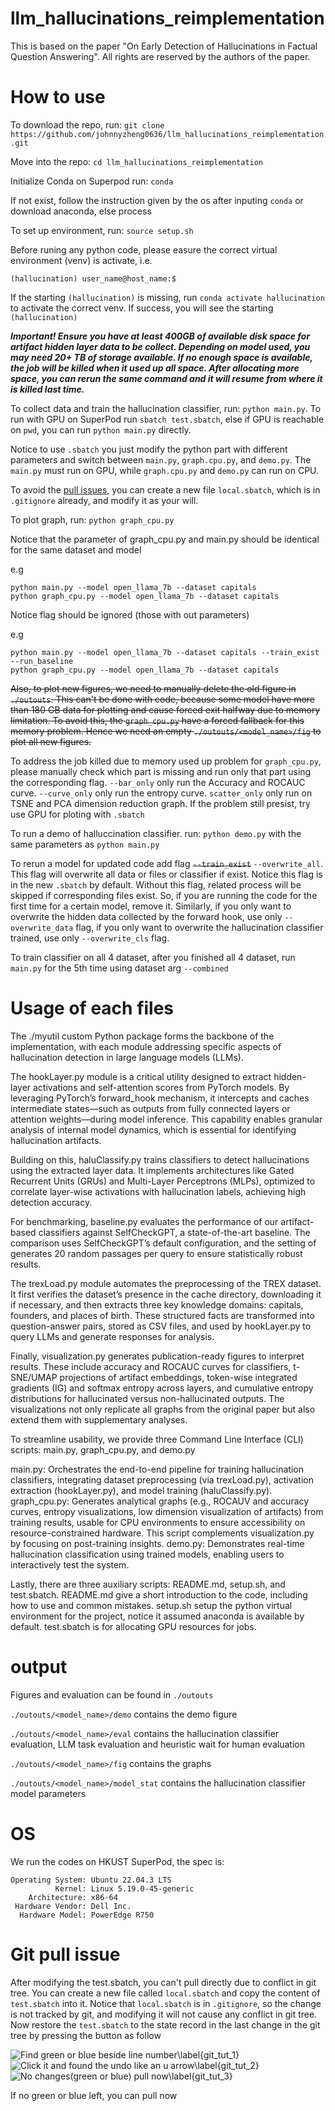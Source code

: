 # llm_hallucinations_reimplementation

This is based on the paper "On Early Detection of Hallucinations in Factual Question Answering". All rights are reserved by the authors of the paper.

# How to use
To download the repo, run: `git clone https://github.com/johnnyzheng0636/llm_hallucinations_reimplementation.git`

Move into the repo: `cd llm_hallucinations_reimplementation`

Initialize Conda on Superpod run: `conda`

If not exist, follow the instruction given by the os after inputing `conda` or download anaconda, else process

To set up environment, run: `source setup.sh`

Before runing any python code, please easure the correct virtual environment (venv) is activate, i.e.

```
(hallucination) user_name@host_name:$
```

If the starting `(hallucination)` is missing, run `conda activate hallucination` to activate the correct venv. If success, you will see the starting `(hallucination)`

***Important! Ensure you have at least 400GB of available disk space for artifact hidden layer data to be collect. Depending on model used, you may need 20+ TB of storage available. If no enough space is available, the job will be killed when it used up all space. After allocating more space, you can rerun the same command and it will resume from where it is killed last time.***

To collect data and train the hallucination classifier, run: `python main.py`. To run with GPU on SuperPod run `sbatch test.sbatch`, else if GPU is reachable on `pwd`, you can run `python main.py` directly. 

Notice to use `.sbatch` you just modify the python part with different parameters and switch between `main.py`, `graph.cpu.py`, and `demo.py`. The `main.py` must run on GPU, while `graph.cpu.py` and `demo.py` can run on CPU.

To avoid the [pull issues](#git-pull-issue), you can create a new file `local.sbatch`, which is in `.gitignore` already, and modify it as your will.

To plot graph, run: `python graph_cpu.py` 

Notice that the parameter of graph_cpu.py and main.py should be identical for the same dataset and model

e.g

```
python main.py --model open_llama_7b --dataset capitals 
python graph_cpu.py --model open_llama_7b --dataset capitals
```

Notice flag should be ignored (those with out parameters)

e.g

```
python main.py --model open_llama_7b --dataset capitals --train_exist --run_baseline
python graph_cpu.py --model open_llama_7b --dataset capitals
```

~~Also, to plot new figures, we need to manually delete the old figure in `./outouts`. This can't be done with code, because some model have more than 180 GB data for plotting and cause forced exit halfway due to memory limitation. To avoid this, the `graph_cpu.py` have a forced fallback for this memory problem. Hence we need an empty `./outouts/<model_name>/fig` to plot all new figures.~~

To address the job killed due to memory used up problem for `graph_cpu.py`, please manually check which part is missing and run only that part using the corresponding flag. `--bar_only` only run the Accuracy and ROCAUC curve. `--curve_only` only run the entropy curve. `scatter_only` only run on TSNE and PCA dimension reduction graph. If the problem still presist, try use GPU for ploting with `.sbatch`

To run a demo of halluccination classifier. run: `python demo.py` with the same parameters as `python main.py`

To rerun a model for updated code add flag ~~`--train_exist`~~ `--overwrite_all`. This flag will overwrite all  data or files or classifier if exist. Notice this flag is in the new `.sbatch` by default. Without this flag, related process will be skipped if corresponding files exist. So, if you are running the code for the first time for a certain model, remove it. Similarly, if you only want to overwrite the hidden data collected by the forward hook, use only `--overwrite_data` flag, if you only want to overwrite the hallucination classifier trained, use only `--overwrite_cls` flag.

To train classifier on all 4 dataset, after you finished all 4 dataset, run `main.py` for the 5th time using dataset arg `--combined`

# Usage of each files

The ./myutil custom Python package forms the backbone of the implementation, with each module addressing specific aspects of hallucination detection in large language models (LLMs).  

The hookLayer.py module is a critical utility designed to extract hidden-layer activations and self-attention scores from PyTorch models. By leveraging PyTorch’s forward_hook mechanism, it intercepts and caches intermediate states—such as outputs from fully connected layers or attention weights—during model inference. This capability enables granular analysis of internal model dynamics, which is essential for identifying hallucination artifacts. 

Building on this, haluClassify.py trains classifiers to detect hallucinations using the extracted layer data. It implements architectures like Gated Recurrent Units (GRUs) and Multi-Layer Perceptrons (MLPs), optimized to correlate layer-wise activations with hallucination labels, achieving high detection accuracy. 

For benchmarking, baseline.py evaluates the performance of our artifact-based classifiers against SelfCheckGPT, a state-of-the-art baseline. The comparison uses SelfCheckGPT’s default configuration, and the setting of generates 20 random passages per query to ensure statistically robust results. 

The trexLoad.py module automates the preprocessing of the TREX dataset. It first verifies the dataset’s presence in the cache directory, downloading it if necessary, and then extracts three key knowledge domains: capitals, founders, and places of birth. These structured facts are transformed into question-answer pairs, stored as CSV files, and used by hookLayer.py to query LLMs and generate responses for analysis. 

Finally, visualization.py generates publication-ready figures to interpret results. These include accuracy and ROCAUC curves for classifiers, t-SNE/UMAP projections of artifact embeddings, token-wise integrated gradients (IG) and softmax entropy across layers, and cumulative entropy distributions for hallucinated versus non-hallucinated outputs. The visualizations not only replicate all graphs from the original paper but also extend them with supplementary analyses. 

To streamline usability, we provide three Command Line Interface (CLI) scripts: main.py, graph_cpu.py, and demo.py 

main.py: Orchestrates the end-to-end pipeline for training hallucination classifiers, integrating dataset preprocessing (via trexLoad.py), activation extraction (hookLayer.py), and model training (haluClassify.py). graph_cpu.py: Generates analytical graphs (e.g., ROCAUV and accuracy curves, entropy visualizations, low dimension visualization of artifacts) from training results, usable for CPU environments to ensure accessibility on resource-constrained hardware. This script complements visualization.py by focusing on post-training insights. demo.py: Demonstrates real-time hallucination classification using trained models, enabling users to interactively test the system. 

Lastly, there are three auxiliary scripts: README.md, setup.sh, and test.sbatch. README.md give a short introduction to the code, including how to use and common mistakes. setup.sh setup the python virtual environment for the project, notice it assumed anaconda is available by default. test.sbatch is for allocating GPU resources for jobs. 

# output

Figures and evaluation can be found in `./outouts`

`./outouts/<model_name>/demo` contains the demo figure

`./outouts/<model_name>/eval` contains the hallucination classifier evaluation, LLM task evaluation and heuristic wait for human evaluation

`./outouts/<model_name>/fig` contains the graphs

`./outouts/<model_name>/model_stat` contains the hallucination classifier model parameters

# OS

We run the codes on HKUST SuperPod, the spec is:

```
Operating System: Ubuntu 22.04.3 LTS              
          Kernel: Linux 5.19.0-45-generic
    Architecture: x86-64
 Hardware Vendor: Dell Inc.
  Hardware Model: PowerEdge R750
```

# Git pull issue

After modifying the test.sbatch, you can't pull directly due to conflict in git tree. You can create a new file called `local.sbatch` and copy the content of `test.sbatch` into it. Notice that `local.sbatch` is in `.gitignore`, so the change is not tracked by git, and modifying it will not cause any conflict in git tree. Now restore the `test.sbatch` to the state record in the last change in the git tree by pressing the button as follow

![Find green or blue beside line number\label{git_tut_1}](./fig/git_tut_1.png)
![Click it and found the undo like an u arrow\label{git_tut_2}](./fig/git_tut_2.png)
![No changes(green or blue) pull now\label{git_tut_3}](./fig/git_tut_3.png)

If no green or blue left, you can pull now
